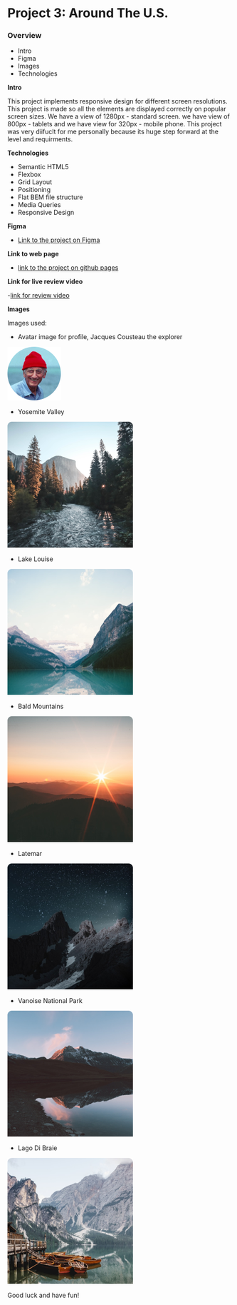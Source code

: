 # Project 3: Around The U.S.

### Overview

- Intro
- Figma
- Images
- Technologies

**Intro**

This project implements responsive design for different screen resolutions.  
This project is made so all the elements are displayed correctly on popular screen sizes. We have a view of 1280px - standard screen.
we have view of 800px - tablets and we have view for 320px - mobile phone.
This project was very diifuclt for me personally because its huge step forward at the level and requirments.

**Technologies**

- Semantic HTML5
- Flexbox
- Grid Layout
- Positioning
- Flat BEM file structure
- Media Queries
- Responsive Design

**Figma**

- [Link to the project on Figma](https://www.figma.com/file/ii4xxsJ0ghevUOcssTlHZv/Sprint-3%3A-Around-the-US?node-id=0%3A1)

**Link to web page**

- [link to the project on github pages](https://michael71161.github.io/se_project_aroundtheus/)

**Link for live review video**

-[link for review video](https://drive.google.com/file/d/1WS8m2BrwnDxFmZkUE9XObExTfe3rS2GY/view?usp=drive_link)

**Images**

Images used:

- Avatar image for profile, Jacques Cousteau the explorer

![avatar](./images/Avatar.png)

- Yosemite Valley

![yosemite](./images/yosemite-valley.png)

- Lake Louise

![lake](./images/lake-louise.png)

- Bald Mountains

![Bald Mountains](./images/bald-mountains.png)

- Latemar

![Latemar](./images/latemar.png)

- Vanoise National Park

![Vanoise National Park](./images/vanoise-national-park.png)

- Lago Di Braie

![lake](./images/lago-di-braies.png)

Good luck and have fun!
